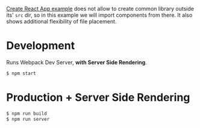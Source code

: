 [Create React App example](../create-react-app) does not allow to create common library outside its' `src` dir, so in
this example we will import components from there. It also shows additional flexibility of file placement.

# Development

Runs Webpack Dev Server, **with Server Side Rendering**.

```bash
$ npm start
```

# Production + Server Side Rendering

```bash
$ npm run build
$ npm run server
```